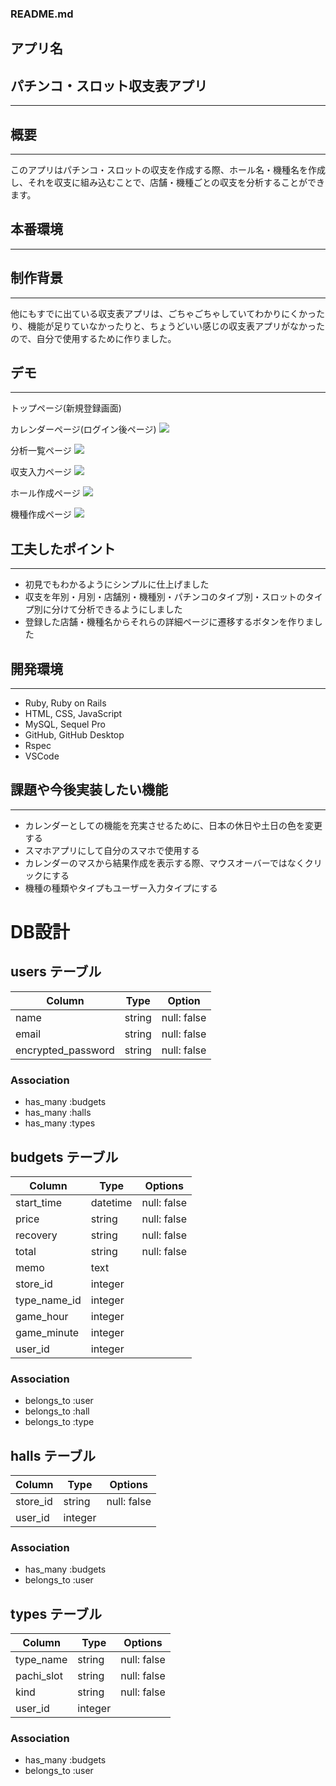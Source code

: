 ### README.md

## アプリ名

## **パチンコ・スロット収支表アプリ**
---

## 概要
---

このアプリはパチンコ・スロットの収支を作成する際、ホール名・機種名を作成し、それを収支に組み込むことで、店舗・機種ごとの収支を分析することができます。

## 本番環境
---


## 制作背景
---
他にもすでに出ている収支表アプリは、ごちゃごちゃしていてわかりにくかったり、機能が足りていなかったりと、ちょうどいい感じの収支表アプリがなかったので、自分で使用するために作りました。

## デモ
---
トップページ(新規登録画面)
![]()

カレンダーページ(ログイン後ページ)
![](https://i.gyazo.com/5374795706a2831596b5bf9bcf8db80c.gif)

分析一覧ページ
![](https://i.gyazo.com/df11819d2534ac3c8c5cbf406ec97c97.gif)

収支入力ページ
![](https://i.gyazo.com/5bf47fd32ee7566698d73d2442134b84.gif)

ホール作成ページ
![](https://i.gyazo.com/003753f8bae7a4658b192a2fab488876.gif)

機種作成ページ
![](https://i.gyazo.com/25bc9a9ad52562b931830adbefc4e11f.gif)


## 工夫したポイント
---
- 初見でもわかるようにシンプルに仕上げました
- 収支を年別・月別・店舗別・機種別・パチンコのタイプ別・スロットのタイプ別に分けて分析できるようにしました
- 登録した店舗・機種名からそれらの詳細ページに遷移するボタンを作りました

## 開発環境
---
- Ruby, Ruby on Rails
- HTML, CSS, JavaScript
- MySQL, Sequel Pro
- GitHub, GitHub Desktop
- Rspec
- VSCode

## 課題や今後実装したい機能
---
- カレンダーとしての機能を充実させるために、日本の休日や土日の色を変更する
- スマホアプリにして自分のスマホで使用する
- カレンダーのマスから結果作成を表示する際、マウスオーバーではなくクリックにする
- 機種の種類やタイプもユーザー入力タイプにする

# DB設計

## users テーブル

| Column             | Type    | Option      |
| ------------------ | ------- | ----------- |
| name               | string  | null: false |
| email              | string  | null: false |
| encrypted_password | string  | null: false |


### Association
- has_many :budgets
- has_many :halls
- has_many :types

## budgets テーブル

| Column       | Type     | Options     |
| ------------ | -------- | ----------- |
| start_time   | datetime | null: false |
| price        | string   | null: false |
| recovery     | string   | null: false |
| total        | string   | null: false |
| memo         | text     |             |
| store_id     | integer  |             |
| type_name_id | integer  |             |
| game_hour    | integer  |             |
| game_minute  | integer  |             |
| user_id      | integer  |             |

### Association
- belongs_to :user
- belongs_to :hall
- belongs_to :type

## halls テーブル

| Column       | Type       | Options     |
| ------------ | ---------- | ----------- |
| store_id     | string     | null: false |
| user_id      | integer    |             |

### Association
- has_many   :budgets
- belongs_to :user

## types テーブル

| Column       | Type       | Options     |
| ------------ | ---------- | ----------- |
| type_name    | string     | null: false |
| pachi_slot   | string     | null: false |
| kind         | string     | null: false |
| user_id      | integer    |             |

### Association
- has_many   :budgets
- belongs_to :user
